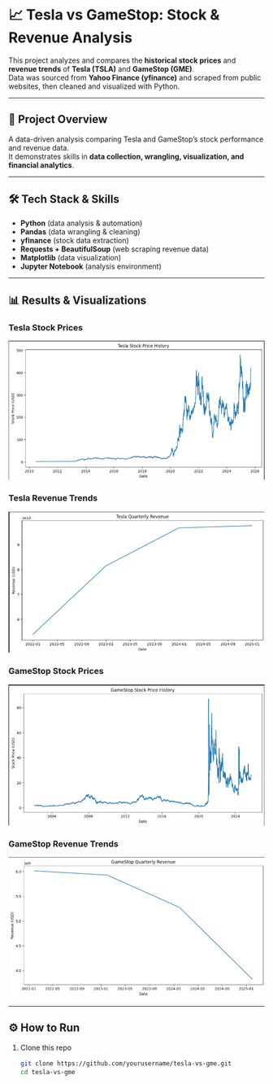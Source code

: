 # 📈 Tesla vs GameStop: Stock & Revenue Analysis  

This project analyzes and compares the **historical stock prices** and **revenue trends** of **Tesla (TSLA)** and **GameStop (GME)**.  
Data was sourced from **Yahoo Finance (yfinance)** and scraped from public websites, then cleaned and visualized with Python.  

---

## 🚀 Project Overview  
A data-driven analysis comparing Tesla and GameStop’s stock performance and revenue data.  
It demonstrates skills in **data collection, wrangling, visualization, and financial analytics**.  

---

## 🛠️ Tech Stack & Skills  
- **Python** (data analysis & automation)  
- **Pandas** (data wrangling & cleaning)  
- **yfinance** (stock data extraction)  
- **Requests + BeautifulSoup** (web scraping revenue data)  
- **Matplotlib** (data visualization)  
- **Jupyter Notebook** (analysis environment)  

---

## 📊 Results & Visualizations  

### Tesla Stock Prices  
![Tesla Stock](https://github.com/Shamir-Havas/Tesla_VS_Gme.ipynb/blob/main/tesla%20stock%20price%20history.png)

### Tesla Revenue Trends  
![Tesla Revenue](https://github.com/Shamir-Havas/Tesla_VS_Gme.ipynb/blob/main/tesla%20quaterly%20revenue.png)

### GameStop Stock Prices  
![GameStop Stock](https://github.com/Shamir-Havas/Tesla_VS_Gme.ipynb/blob/main/gamestop%20stock%20price%20history.png)

### GameStop Revenue Trends  
![GameStop Revenue](https://github.com/Shamir-Havas/Tesla_VS_Gme.ipynb/blob/main/gamestop%20quarterly%20revenue.png)

---

## ⚙️ How to Run  
1. Clone this repo  
   ```bash
   git clone https://github.com/yourusername/tesla-vs-gme.git
   cd tesla-vs-gme
